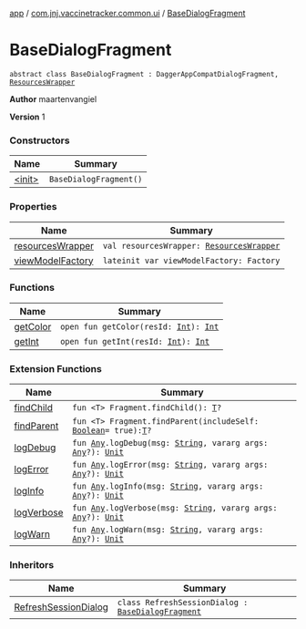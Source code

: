 [app](../../index.md) / [com.jnj.vaccinetracker.common.ui](../index.md) / [BaseDialogFragment](./index.md)

# BaseDialogFragment

`abstract class BaseDialogFragment : DaggerAppCompatDialogFragment, `[`ResourcesWrapper`](../../com.jnj.vaccinetracker.common.di/-resources-wrapper/index.md)

**Author**
maartenvangiel

**Version**
1

### Constructors

| Name | Summary |
|---|---|
| [&lt;init&gt;](-init-.md) | `BaseDialogFragment()` |

### Properties

| Name | Summary |
|---|---|
| [resourcesWrapper](resources-wrapper.md) | `val resourcesWrapper: `[`ResourcesWrapper`](../../com.jnj.vaccinetracker.common.di/-resources-wrapper/index.md) |
| [viewModelFactory](view-model-factory.md) | `lateinit var viewModelFactory: Factory` |

### Functions

| Name | Summary |
|---|---|
| [getColor](get-color.md) | `open fun getColor(resId: `[`Int`](https://kotlinlang.org/api/latest/jvm/stdlib/kotlin/-int/index.html)`): `[`Int`](https://kotlinlang.org/api/latest/jvm/stdlib/kotlin/-int/index.html) |
| [getInt](get-int.md) | `open fun getInt(resId: `[`Int`](https://kotlinlang.org/api/latest/jvm/stdlib/kotlin/-int/index.html)`): `[`Int`](https://kotlinlang.org/api/latest/jvm/stdlib/kotlin/-int/index.html) |

### Extension Functions

| Name | Summary |
|---|---|
| [findChild](../../com.jnj.vaccinetracker.common.helpers/androidx.fragment.app.-fragment/find-child.md) | `fun <T> Fragment.findChild(): `[`T`](../../com.jnj.vaccinetracker.common.helpers/androidx.fragment.app.-fragment/find-child.md#T)`?` |
| [findParent](../../com.jnj.vaccinetracker.common.helpers/androidx.fragment.app.-fragment/find-parent.md) | `fun <T> Fragment.findParent(includeSelf: `[`Boolean`](https://kotlinlang.org/api/latest/jvm/stdlib/kotlin/-boolean/index.html)` = true): `[`T`](../../com.jnj.vaccinetracker.common.helpers/androidx.fragment.app.-fragment/find-parent.md#T)`?` |
| [logDebug](../../com.jnj.vaccinetracker.common.helpers/kotlin.-any/log-debug.md) | `fun `[`Any`](https://kotlinlang.org/api/latest/jvm/stdlib/kotlin/-any/index.html)`.logDebug(msg: `[`String`](https://kotlinlang.org/api/latest/jvm/stdlib/kotlin/-string/index.html)`, vararg args: `[`Any`](https://kotlinlang.org/api/latest/jvm/stdlib/kotlin/-any/index.html)`?): `[`Unit`](https://kotlinlang.org/api/latest/jvm/stdlib/kotlin/-unit/index.html) |
| [logError](../../com.jnj.vaccinetracker.common.helpers/kotlin.-any/log-error.md) | `fun `[`Any`](https://kotlinlang.org/api/latest/jvm/stdlib/kotlin/-any/index.html)`.logError(msg: `[`String`](https://kotlinlang.org/api/latest/jvm/stdlib/kotlin/-string/index.html)`, vararg args: `[`Any`](https://kotlinlang.org/api/latest/jvm/stdlib/kotlin/-any/index.html)`?): `[`Unit`](https://kotlinlang.org/api/latest/jvm/stdlib/kotlin/-unit/index.html) |
| [logInfo](../../com.jnj.vaccinetracker.common.helpers/kotlin.-any/log-info.md) | `fun `[`Any`](https://kotlinlang.org/api/latest/jvm/stdlib/kotlin/-any/index.html)`.logInfo(msg: `[`String`](https://kotlinlang.org/api/latest/jvm/stdlib/kotlin/-string/index.html)`, vararg args: `[`Any`](https://kotlinlang.org/api/latest/jvm/stdlib/kotlin/-any/index.html)`?): `[`Unit`](https://kotlinlang.org/api/latest/jvm/stdlib/kotlin/-unit/index.html) |
| [logVerbose](../../com.jnj.vaccinetracker.common.helpers/kotlin.-any/log-verbose.md) | `fun `[`Any`](https://kotlinlang.org/api/latest/jvm/stdlib/kotlin/-any/index.html)`.logVerbose(msg: `[`String`](https://kotlinlang.org/api/latest/jvm/stdlib/kotlin/-string/index.html)`, vararg args: `[`Any`](https://kotlinlang.org/api/latest/jvm/stdlib/kotlin/-any/index.html)`?): `[`Unit`](https://kotlinlang.org/api/latest/jvm/stdlib/kotlin/-unit/index.html) |
| [logWarn](../../com.jnj.vaccinetracker.common.helpers/kotlin.-any/log-warn.md) | `fun `[`Any`](https://kotlinlang.org/api/latest/jvm/stdlib/kotlin/-any/index.html)`.logWarn(msg: `[`String`](https://kotlinlang.org/api/latest/jvm/stdlib/kotlin/-string/index.html)`, vararg args: `[`Any`](https://kotlinlang.org/api/latest/jvm/stdlib/kotlin/-any/index.html)`?): `[`Unit`](https://kotlinlang.org/api/latest/jvm/stdlib/kotlin/-unit/index.html) |

### Inheritors

| Name | Summary |
|---|---|
| [RefreshSessionDialog](../../com.jnj.vaccinetracker.login/-refresh-session-dialog/index.md) | `class RefreshSessionDialog : `[`BaseDialogFragment`](./index.md) |
